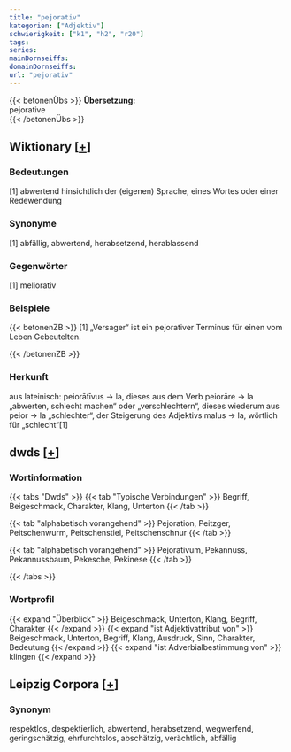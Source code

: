 ```yaml
---
title: "pejorativ"
kategorien: ["Adjektiv"]
schwierigkeit: ["k1", "h2", "r20"]
tags:
series:
mainDornseiffs:
domainDornseiffs:
url: "pejorativ"
---
```


{{< betonenÜbs >}}
**Übersetzung:**  
pejorative  
{{< /betonenÜbs >}}

## Wiktionary [[+](https://de.wiktionary.org/wiki/pejorativ)]

### Bedeutungen
[1] abwertend hinsichtlich der (eigenen) Sprache, eines Wortes oder einer Redewendung  

### Synonyme
[1] abfällig, abwertend, herabsetzend, herablassend  

### Gegenwörter
[1] meliorativ  

### Beispiele
{{< betonenZB >}}
[1] „Versager“ ist ein pejorativer Terminus für einen vom Leben Gebeutelten.  

{{< /betonenZB >}}
### Herkunft
aus lateinisch: peiorātīvus → la, dieses aus dem Verb peiorāre → la „abwerten, schlecht machen“ oder „verschlechtern“, dieses wiederum aus peior → la „schlechter“, der Steigerung des Adjektivs malus → la, wörtlich für „schlecht“[1]  



## dwds [[+](https://www.dwds.de/wb/pejorativ)]

### Wortinformation
{{< tabs "Dwds" >}}
{{< tab "Typische Verbindungen" >}}
Begriff, Beigeschmack, Charakter, Klang, Unterton
{{< /tab >}}

{{< tab "alphabetisch vorangehend" >}}
Pejoration, Peitzger, Peitschenwurm, Peitschenstiel, Peitschenschnur
{{< /tab >}}

{{< tab "alphabetisch vorangehend" >}}
Pejorativum, Pekannuss, Pekannussbaum, Pekesche, Pekinese
{{< /tab >}}

{{< /tabs >}}

### Wortprofil
{{< expand "Überblick" >}} Beigeschmack, Unterton, Klang, Begriff, Charakter {{< /expand >}}
{{< expand "ist Adjektivattribut von" >}} Beigeschmack, Unterton, Begriff, Klang, Ausdruck, Sinn, Charakter, Bedeutung {{< /expand >}}
{{< expand "ist Adverbialbestimmung von" >}} klingen {{< /expand >}}

## Leipzig Corpora [[+](https://corpora.uni-leipzig.de/en/res?word=pejorativ&corpusId=deu_newscrawl-public_2018)]


### Synonym
respektlos, despektierlich, abwertend, herabsetzend, wegwerfend, geringschätzig, ehrfurchtslos, abschätzig, verächtlich, abfällig

